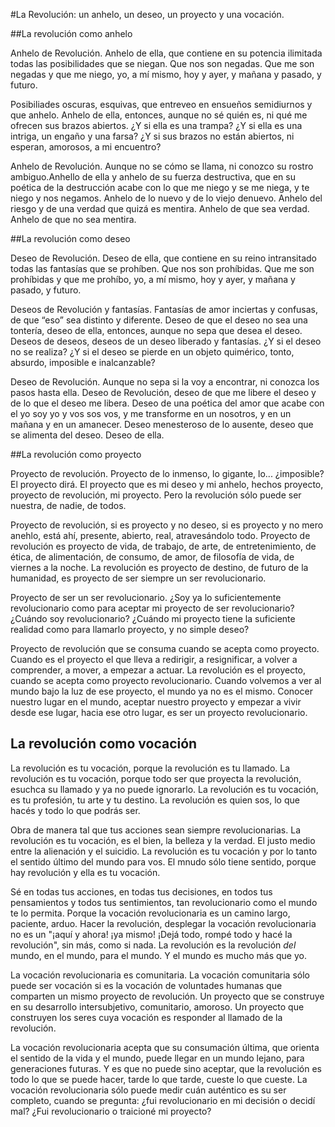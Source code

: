 #La Revolución: un anhelo, un deseo, un proyecto y una vocación.

##La revolución como anhelo

Anhelo de Revolución. Anhelo de ella, que contiene en su potencia ilimitada todas las posibilidades que se niegan. Que nos son negadas. Que me son negadas y que me niego, yo, a mí mismo, hoy y ayer, y mañana y pasado, y futuro.

Posibiliades oscuras, esquivas, que entreveo en ensueños semidiurnos y que anhelo. Anhelo de ella, entonces, aunque no sé quién es, ni qué me ofrecen sus brazos abiertos. ¿Y si ella es una trampa? ¿Y si ella es una intriga, un engaño y una farsa? ¿Y si sus brazos no están abiertos, ni esperan, amorosos, a mi encuentro?

Anhelo de Revolución. Aunque no se cómo se llama, ni conozco su rostro ambiguo.Anhello de ella y anhelo de su fuerza destructiva, que en su poética de la destrucción acabe con lo que me niego y se me niega, y te niego y nos negamos. Anhelo de lo nuevo y de lo viejo denuevo. Anhelo del riesgo y de una verdad que quizá es mentira. Anhelo de que sea verdad. Anhelo de que no sea mentira.

##La revolución como deseo

Deseo de Revolución. Deseo de ella, que contiene en su reino intransitado todas las fantasías que se prohíben. Que nos son prohíbidas. Que me son prohíbidas y que me prohíbo, yo, a mí mismo, hoy y ayer, y mañana y pasado, y futuro.

Deseos de Revolución y fantasías. Fantasías de amor inciertas y confusas, de que “eso” sea distinto y diferente. Deseo de que el deseo no sea una tontería, deseo de ella, entonces, aunque no sepa que desea el deseo. Deseos de deseos, deseos de un deseo liberado y fantasías. ¿Y si el deseo no se realiza? ¿Y si el deseo se pierde en un objeto quimérico, tonto, absurdo, imposible e inalcanzable?

Deseo de Revolución. Aunque no sepa si la voy a encontrar, ni conozca los pasos hasta ella. Deseo de Revolución, deseo de que me libere el deseo y de lo que el deseo me libera. Deseo de una poética del amor que acabe con el yo soy yo y vos sos vos, y me transforme en un nosotros, y en un mañana y en un amanecer. Deseo menesteroso de lo ausente, deseo que se alimenta del deseo. Deseo de ella.

##La revolución como proyecto

Proyecto de revolución. Proyecto de lo inmenso, lo gigante, lo... ¿imposible? El proyecto dirá. El proyecto que es mi deseo y mi anhelo, hechos proyecto, proyecto de revolución, mi proyecto. Pero la revolución sólo puede ser nuestra, de nadie, de todos. 

Proyecto de revolución, si es proyecto y no deseo, si es proyecto y no mero anehlo, está ahí, presente, abierto, real, atravesándolo todo. Proyecto de revolución es proyecto de vida, de trabajo, de arte, de entretenimiento, de ética, de alimentación, de consumo, de amor, de filosofía de vida, de viernes a la noche. La revolución es proyecto de destino, de futuro de la humanidad, es proyecto de ser siempre un ser revolucionario.

Proyecto de ser un ser revolucionario. ¿Soy ya lo suficientemente revolucionario como para aceptar mi proyecto de ser revolucionario? ¿Cuándo soy revolucionario? ¿Cuándo mi proyecto tiene la suficiente realidad como para llamarlo proyecto, y no simple deseo? 

Proyecto de revolución que se consuma cuando se acepta como proyecto. Cuando es el proyecto el que lleva a redirigir, a resignificar, a volver a comprender, a mover, a empezar a actuar. La revolución es el proyecto, cuando se acepta como proyecto revolucionario. Cuando volvemos a ver al mundo bajo la luz de ese proyecto, el mundo ya no es el mismo. Conocer nuestro lugar en el mundo, aceptar nuestro proyecto y empezar a vivir desde ese lugar, hacia ese otro lugar, es ser un proyecto revolucionario. 

## La revolución como vocación

La revolución es tu vocación, porque la revolución es tu llamado. La revolución es tu vocación, porque todo ser que proyecta la revolución, esuchca su llamado y ya no puede ignorarlo. La revolución es tu vocación, es tu profesión, tu arte y tu destino. La revolución es quien sos, lo que hacés y todo lo que podrás ser.

Obra de manera tal que tus acciones sean siempre revolucionarias. La revolución es tu vocación, es el bien, la belleza y la verdad. El justo medio entre la alienación y el suicidio. La revolución es tu vocación y por lo tanto el sentido último del mundo para vos. El mnudo sólo tiene sentido, porque hay revolución y ella es tu vocación.

Sé en todas tus acciones, en todas tus decisiones, en todos tus pensamientos y todos tus sentimientos, tan revolucionario como el mundo te lo permita. Porque la vocación revolucionaria es un camino largo, paciente, arduo. Hacer la revolución, desplegar la vocación revolucionaria no es un "¡aquí y ahora! ¡ya mismo! ¡Dejá todo, rompé todo y hacé la revolución", sin más, como si nada. La revolución es la revolución _del_ mundo, en el mundo, para el mundo. Y el mundo es mucho más que yo.

La vocación revolucionaria es comunitaria. La vocación comunitaria sólo puede ser vocación si es la vocación de voluntades humanas que comparten un mismo proyecto de revolución. Un proyecto que se construye en su desarrollo intersubjetivo, comunitario, amoroso. Un proyecto que construyen los seres cuya vocación es responder al llamado de la revolución.

La vocación revolucionaria acepta que su consumación última, que orienta el sentido de la vida y el mundo, puede llegar en un mundo lejano, para generaciones futuras. Y es que no puede sino aceptar, que la revolución es todo lo que se puede hacer, tarde lo que tarde, cueste lo que cueste. La vocación revolucionaria sólo puede medir cuán auténtico es su ser completo, cuando se pregunta: ¿fui revolucionario en mi decisión o decidí mal? ¿Fui revolucionario o traicioné mi proyecto?

